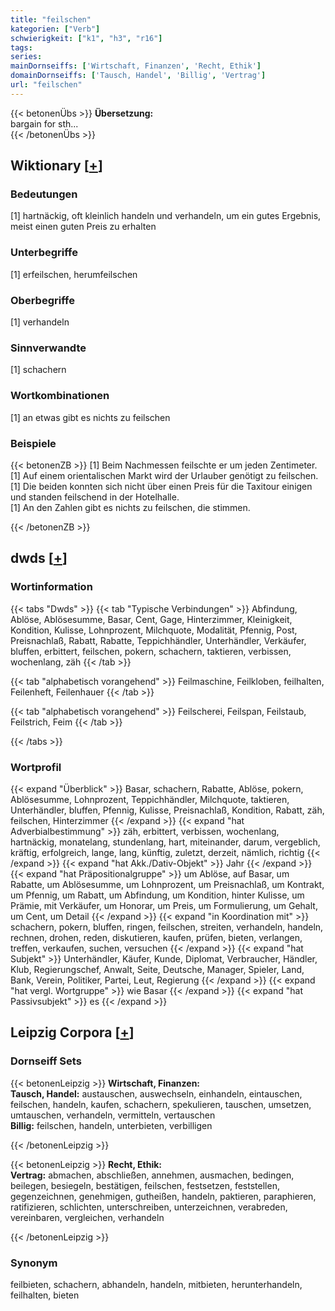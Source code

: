 ```yaml
---
title: "feilschen"
kategorien: ["Verb"]
schwierigkeit: ["k1", "h3", "r16"]
tags:
series:
mainDornseiffs: ['Wirtschaft, Finanzen', 'Recht, Ethik']
domainDornseiffs: ['Tausch, Handel', 'Billig', 'Vertrag']
url: "feilschen"
---
```


{{< betonenÜbs >}}
**Übersetzung:**  
bargain for sth...  
{{< /betonenÜbs >}}

## Wiktionary [[+](https://de.wiktionary.org/wiki/feilschen)]

### Bedeutungen
[1] hartnäckig, oft kleinlich handeln und verhandeln, um ein gutes Ergebnis, meist einen guten Preis zu erhalten  

### Unterbegriffe
[1] erfeilschen, herumfeilschen  

### Oberbegriffe
[1] verhandeln  

### Sinnverwandte
[1] schachern  

### Wortkombinationen
[1] an etwas gibt es nichts zu feilschen  

### Beispiele
{{< betonenZB >}}
[1] Beim Nachmessen feilschte er um jeden Zentimeter.  
[1] Auf einem orientalischen Markt wird der Urlauber genötigt zu feilschen.  
[1] Die beiden konnten sich nicht über einen Preis für die Taxitour einigen und standen feilschend in der Hotelhalle.  
[1] An den Zahlen gibt es nichts zu feilschen, die stimmen.  

{{< /betonenZB >}}


## dwds [[+](https://www.dwds.de/wb/feilschen)]

### Wortinformation
{{< tabs "Dwds" >}}
{{< tab "Typische Verbindungen" >}}
Abfindung, Ablöse, Ablösesumme, Basar, Cent, Gage, Hinterzimmer, Kleinigkeit, Kondition, Kulisse, Lohnprozent, Milchquote, Modalität, Pfennig, Post, Preisnachlaß, Rabatt, Rabatte, Teppichhändler, Unterhändler, Verkäufer, bluffen, erbittert, feilschen, pokern, schachern, taktieren, verbissen, wochenlang, zäh
{{< /tab >}}

{{< tab "alphabetisch vorangehend" >}}
Feilmaschine, Feilkloben, feilhalten, Feilenheft, Feilenhauer
{{< /tab >}}

{{< tab "alphabetisch vorangehend" >}}
Feilscherei, Feilspan, Feilstaub, Feilstrich, Feim
{{< /tab >}}

{{< /tabs >}}

### Wortprofil
{{< expand "Überblick" >}} Basar, schachern, Rabatte, Ablöse, pokern, Ablösesumme, Lohnprozent, Teppichhändler, Milchquote, taktieren, Unterhändler, bluffen, Pfennig, Kulisse, Preisnachlaß, Kondition, Rabatt, zäh, feilschen, Hinterzimmer {{< /expand >}}
{{< expand "hat Adverbialbestimmung" >}} zäh, erbittert, verbissen, wochenlang, hartnäckig, monatelang, stundenlang, hart, miteinander, darum, vergeblich, kräftig, erfolgreich, lange, lang, künftig, zuletzt, derzeit, nämlich, richtig {{< /expand >}}
{{< expand "hat Akk./Dativ-Objekt" >}} Jahr {{< /expand >}}
{{< expand "hat Präpositionalgruppe" >}} um Ablöse, auf Basar, um Rabatte, um Ablösesumme, um Lohnprozent, um Preisnachlaß, um Kontrakt, um Pfennig, um Rabatt, um Abfindung, um Kondition, hinter Kulisse, um Prämie, mit Verkäufer, um Honorar, um Preis, um Formulierung, um Gehalt, um Cent, um Detail {{< /expand >}}
{{< expand "in Koordination mit" >}} schachern, pokern, bluffen, ringen, feilschen, streiten, verhandeln, handeln, rechnen, drohen, reden, diskutieren, kaufen, prüfen, bieten, verlangen, treffen, verkaufen, suchen, versuchen {{< /expand >}}
{{< expand "hat Subjekt" >}} Unterhändler, Käufer, Kunde, Diplomat, Verbraucher, Händler, Klub, Regierungschef, Anwalt, Seite, Deutsche, Manager, Spieler, Land, Bank, Verein, Politiker, Partei, Leut, Regierung {{< /expand >}}
{{< expand "hat vergl. Wortgruppe" >}} wie Basar {{< /expand >}}
{{< expand "hat Passivsubjekt" >}} es {{< /expand >}}

## Leipzig Corpora [[+](https://corpora.uni-leipzig.de/en/res?word=feilschen&corpusId=deu_newscrawl-public_2018)]

### Dornseiff Sets
{{< betonenLeipzig >}}
**Wirtschaft, Finanzen:**  
**Tausch, Handel:** austauschen, auswechseln, einhandeln, eintauschen, feilschen, handeln, kaufen, schachern, spekulieren, tauschen, umsetzen, umtauschen, verhandeln, vermitteln, vertauschen  
**Billig:** feilschen, handeln, unterbieten, verbilligen  

{{< /betonenLeipzig >}}


{{< betonenLeipzig >}}
**Recht, Ethik:**  
**Vertrag:** abmachen, abschließen, annehmen, ausmachen, bedingen, beilegen, besiegeln, bestätigen, feilschen, festsetzen, feststellen, gegenzeichnen, genehmigen, gutheißen, handeln, paktieren, paraphieren, ratifizieren, schlichten, unterschreiben, unterzeichnen, verabreden, vereinbaren, vergleichen, verhandeln  

{{< /betonenLeipzig >}}

### Synonym
feilbieten, schachern, abhandeln, handeln, mitbieten, herunterhandeln, feilhalten, bieten

